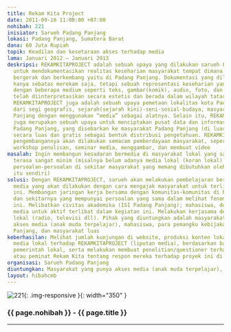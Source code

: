 ```yaml
---
title: Rekam Kita Project
date: 2011-09-16 11:08:00 +07:00
nohibah: 221
inisiator: Sarueh Padang Panjang
lokasi: Padang Panjang, Sumatera Barat
dana: 60 Juta Rupiah
topik: Keadilan dan kesetaraan akses terhadap media
lama: Januari 2012 – Januari 2013
deskripsi: REKAMKITAPROJECT adalah sebuah upaya yang dilakukan sarueh Padang Panjang
  untuk mendokumentasikan realitas keseharian masyarakat tempat dimana sarueh hidup,
  bergerak dan berkembang yaitu di Padang Panjang. Dokumentasi yang dilakukan tidak
  hanya sebatas merekam saja, tetapi sebuah representasi keseharian yang dibekukan
  dengan beberapa medium seperti teks, gambar(komik), audio, foto, dan video yang
  telah diinterpretasikan secara estetis dan berada dalam wilayah tataran artistik.
  REKAMKITAPROJECT juga adalah sebuah upaya pemetaan lokalitas kota Padang Panjang
  dari segi geografis, sejarah(sejarah kini)-seni-sosial-budaya, masyarakat Padang
  Panjang dengan menggunakan “media” sebagai alatnya. Selain itu, REKAMKITAPROJECT
  juga merupakan sebuah upaya untuk menciptakan pusat data dan informasi tentang kota
  Padang Panjang, yang disebarkan ke masyarakat Padang Panjang (di luar Padang Panjang)
  secara luas dan gratis sebagai bentuk distribusi pengetahuan. REKAMKITAPROJECT dalam
  pengembangannya akan dilakukan semacam pemberdayaan masyarakat, seperti mengadakan
  workshop penulisan, seminar media, menggambar, dan membuat video
masalah: Ingin membangun kesadaran bermedia di masyarakat lokal yang saay ini masih
  terasa sangat minim (misalnya belum adanya media lokal (koran lokal) yang mengangkat
  persoalan-persoalan di sekitar masyarakat yang memang dibutuhkan oleh masyarakat
  itu sendiri)
solusi: Dengan REKAMKITAPROJECT, sarueh akan melakukan pembelajaran bersama berbasis
  media yang akan dilakukan dengan cara mengajak masyarakat untuk terlibat dalam aktifitas
  ini. Membangun jaringan kerja bersama dengan komunitas-komunitas di Padang Panjang
  dan sekitarnya yang mempunyai persoalan yang sama dalam melihat fenomena media saat
  ini. Melibatkan civitas akademika (ISI Padang Panjang); mahasiswa, dosen dan peminat
  media untuk aktif terlibat dalam kegiatan ini. Melakukan kerjasama dengan media
  lokal (radio, televisi dll). Pihak yang diuntungkan adalah masyarakat yang punya
  akses media (anak muda terpelajar), mahasiswa, para pemangku kebijakan di Padang
  Panjang, dan masyarakat luas
keberhasilan: Melihat jumlah kunjungan di website, produksi konten lokal, dan respon
  media lokal terhadap REKAMKITAPROJECT (liputan media), berdasarkan bantuan dari
  pemerintah lokal, serta melakukan membuat penelitian/questioner terhadap pengunjung
  atau peminat Rekam Kita tentang respon mereka terhadap proyek ini di akhir program.
organisasi: Sarueh Padang Panjang
diuntungkan: Masyarakat yang punya akses media (anak muda terpelajar), mahasiswa, para pemangku kebijakan di Padang Panjang, dan masyarakat luas
layout: hibahcmb
---
```


![221](/static/img/hibahcmb/221.png){: .img-responsive }{: width="350" }

### {{ page.nohibah }} - {{ page.title }}

---
